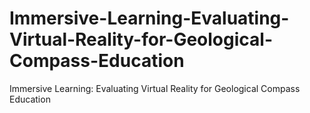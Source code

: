 # Immersive-Learning-Evaluating-Virtual-Reality-for-Geological-Compass-Education
Immersive Learning: Evaluating Virtual Reality for Geological Compass Education
